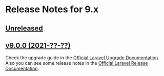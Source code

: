 # Release Notes for 9.x

## [Unreleased](https://github.com/laravel/framework/compare/v9.0.0...9.x)


## [v9.0.0 (2021-??-??)](https://github.com/laravel/framework/compare/v8.22.0...v9.0.0)

Check the upgrade guide in the [Official Laravel Upgrade Documentation](https://laravel.com/docs/9.x/upgrade). Also you can see some release notes in the [Official Laravel Release Documentation](https://laravel.com/docs/9.x/releases).
